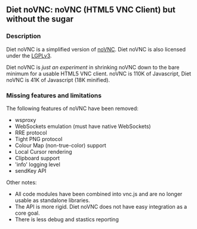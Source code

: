 ## Diet noVNC: noVNC (HTML5 VNC Client) but without the sugar


### Description

Diet noVNC is a simplified version of
[noVNC](http://github.com/kanaka/noVNC). Diet noVNC is also licensed
under the [LGPLv3](http://www.gnu.org/licenses/lgpl.html).

Diet noVNC is *just an experiment* in shrinking noVNC down to the bare
minimum for a usable HTML5 VNC client. noVNC is 110K of Javascript,
Diet noVNC is 41K of Javascript (18K minified).


### Missing features and limitations

The following features of noVNC have been removed:

* wsproxy 
* WebSockets emulation (must have native WebSockets)
* RRE protocol
* Tight PNG protocol
* Colour Map (non-true-color) support
* Local Cursor rendering
* Clipboard support
* 'info' logging level
* sendKey API

Other notes:

* All code modules have been combined into vnc.js and are no longer
  usable as standalone libraries.
* The API is more rigid. Diet noVNC does not have easy integration
  as a core goal.
* There is less debug and stastics reporting




